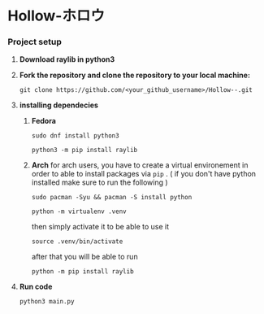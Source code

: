 # Hollow-ホロウ



### Project setup

1. **Download raylib in python3**

2. **Fork the repository and clone the repository to your local machine:**

   ```shell
   git clone https://github.com/<your_github_username>/Hollow--.git
   ```

3. **installing dependecies**
   1. **Fedora**
      ```shell
      sudo dnf install python3
      ```
      ```shell
      python3 -m pip install raylib
      ```

   3. **Arch**
   for arch users, you have to create a virtual environement in order to able to install packages via `pip` .
      ( if you don't have python installed make sure to run the following )
      ```shell
      sudo pacman -Syu && pacman -S install python
      ```
      ```shell
      python -m virtualenv .venv
      ```
      then simply activate it to be able to use it
      ```shell
      source .venv/bin/activate
      ```
      after that you will be able to run
      ```shell
      python -m pip install raylib
      ```

4. **Run code**

   ```shell
   python3 main.py
   ```


